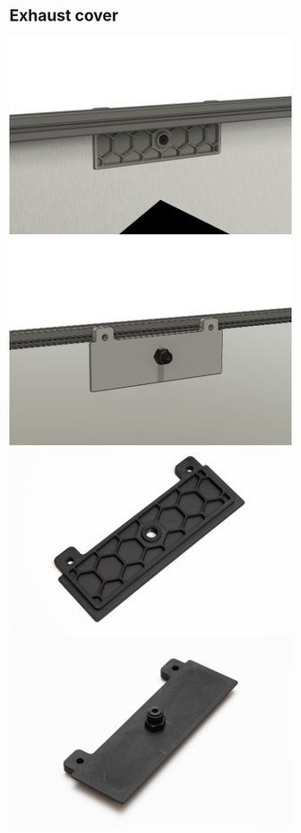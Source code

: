 Exhaust cover
==
![](./Images/exhaust_cover_01.png)
![](./Images/exhaust_cover_02.png)
![](./Images/_DSF0806.jpg)
![](./Images/_DSF0811.jpg)

